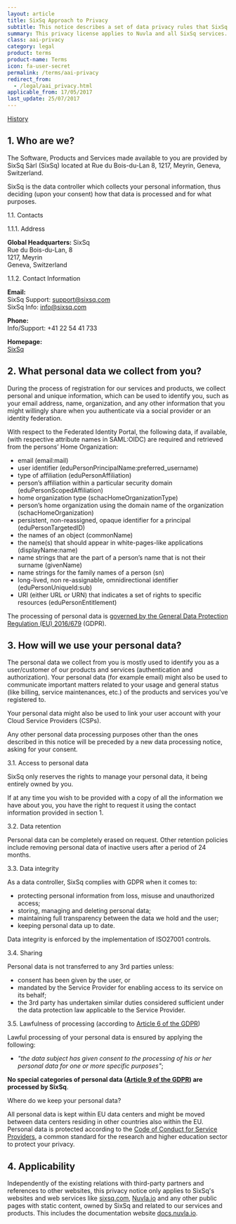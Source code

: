 ```yaml
---
layout: article
title: SixSq Approach to Privacy
subtitle: This notice describes a set of data privacy rules that SixSq commits to in the context of the Nuvla service operations, in compliance GDPR and Swiss data privacy law.
summary: This privacy license applies to Nuvla and all SixSq services.
class: aai-privacy
category: legal
product: terms
product-name: Terms
icon: fa-user-secret
permalink: /terms/aai-privacy
redirect_from:
  - /legal/aai_privacy.html
applicable_from: 17/05/2017
last_update: 25/07/2017
---
```


[History](https://github.com/SixSq/sixsq.github.com/commits/master/_terms/legal-aai-privacy-policy.md)

1\. Who are we?
---  

The Software, Products and Services made available to you are provided by SixSq Sàrl (SixSq) located at Rue du Bois-du-Lan 8, 1217, Meyrin, Geneva, Switzerland. 

SixSq is the data controller which collects your personal information, thus deciding (upon your consent) how that data is processed and for what purposes. 


1.1. Contacts

1.1.1. Address

**Global Headquarters:**
SixSq <br>
Rue du Bois-du-Lan, 8 <br>
1217, Meyrin <br>
Geneva, Switzerland <br>


1.1.2. Contact Information

**Email:** <br>
SixSq Support: support@sixsq.com <br>
SixSq Info: info@sixsq.com

**Phone:** <br>
Info/Support: +41 22 54 41 733

**Homepage:** <br>
[SixSq](http://sixsq.com "SixSq's Homepage")


2\. What personal data we collect from you?
---  

During the process of registration for our services and products, we collect personal and unique information, which can be used to identify you, such as your email address, name, organization, and any other information that you might willingly share when you authenticate via a social provider or an identity federation. 

With respect to the Federated Identity Portal, the following data, if available, (with respective attribute names in SAML:OIDC) are required and retrieved from the persons’ Home Organization:

- email (email:mail)
- user identifier (eduPersonPrincipalName:preferred_username)
- type of affiliation (eduPersonAffiliation)
- person’s affiliation within a particular security domain (eduPersonScopedAffiliation)
- home organization type (schacHomeOrganizationType)
- person’s home organization using the domain name of the organization (schacHomeOrganization)
- persistent, non-reassigned, opaque identifier for a principal (eduPersonTargetedID)
- the names of an object (commonName)
- the name(s) that should appear in white-pages-like applications (displayName:name)
- name strings that are the part of a person’s name that is not their surname (givenName)
- name strings for the family names of a person (sn)
- long-lived, non re-assignable, omnidirectional identifier (eduPersonUniqueId:sub)
- URI (either URL or URN) that indicates a set of rights to specific resources (eduPersonEntitlement)

The processing of personal data is [governed by the General Data Protection Regulation (EU) 2016/679](https://eur-lex.europa.eu/legal-content/EN/TXT/?uri=celex:32016R0679) (GDPR).


3\. How will we use your personal data?
---  

The personal data we collect from you is mostly used to identify you as a user/customer of our products and services (authentication and authorization). Your personal data (for example email) might also be used to communicate important matters related to your usage and general status (like billing, service maintenances, etc.) of the products and services you've registered to.

Your personal data might also be used to link your user account with your Cloud Service Providers (CSPs).

Any other personal data processing purposes other than the ones described in this notice will be preceded by a new data processing notice, asking for your consent.

3.1. Access to personal data

SixSq only reserves the rights to manage your personal data, it being entirely owned by you.

If at any time you wish to be provided with a copy of all the information we have about you, you have the right to request it using the contact information provided in section 1.

3.2. Data retention

Personal data can be completely erased on request. Other retention policies include removing personal data of inactive users after a period of 24 months.

3.3. Data integrity

As a data controller, SixSq complies with GDPR when it comes to:
 - protecting personal information from loss, misuse and unauthorized access;
 - storing, managing and deleting personal data;
 - maintaining full transparency between the data we hold and the user;
 - keeping personal data up to date.

Data integrity is enforced by the implementation of ISO27001 controls.

3.4. Sharing

Personal data is not transferred to any 3rd parties unless:

 - consent has been given by the user, or
 - mandated by the Service Provider for enabling access to its service on its behalf;
 - the 3rd party has undertaken similar duties considered sufficient under the data protection law applicable to the Service Provider.

3.5. Lawfulness of processing (according to [Article 6 of the GDPR](http://www.privacy-regulation.eu/en/article-6-lawfulness-of-processing-GDPR.htm))

Lawful processing of your personal data is ensured by applying the following:

 - _"the data subject has given consent to the processing of his or her personal data for one or more specific purposes"_;

**No special categories of personal data ([Article 9 of the GDPR](http://www.privacy-regulation.eu/en/article-9-processing-of-special-categories-of-personal-data-GDPR.htm)) are processed by SixSq**.

Where do we keep your personal data?

All personal data is kept within EU data centers and might be moved between data centers residing in other countries also within the EU. Personal data is protected according to the [Code of Conduct for Service Providers](https://geant3plus.archive.geant.net/uri/dataprotection-code-of-conduct/v1/Pages/default.aspx), a common standard for the research and higher education sector to protect your privacy.


4\. Applicability 
---

Independently of the existing relations with third-party partners and references to other websites, this privacy notice only applies to SixSq's websites and web services like [sixsq.com](https://sixsq.com), [Nuvla.io](https://nuvla.io) and any other public pages with static content, owned by SixSq and related to our services and products. This includes the documentation website [docs.nuvla.io](https://docs.nuvla.io).


